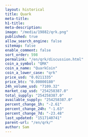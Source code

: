```yaml
---
layout: historical
title: Quark
meta-title: 
h1-title: 
meta-description: 
image: "/media/19882/qrk.png"
published: true
allow_search_engine: false
sitemap: false
enable_comment: false
sort_order: 598
permalink: "/en/qrk/discussion.html"
coin_a_symbol: "QRK"
coin_a_name: "QuarkCoin"
coin_a_lower_case: "qrk"
price_usd: "0.0211335"
price_btc: "0.00000180"
24h_volume_usd: "7109.32"
market_cap_usd: "254258387.0"
total_supply: "254258387.0"
available_supply: "254258387.0"
percent_change_1h: "-2.61"
percent_change_24h: "-1.63"
percent_change_7d: "-23.48"
last_updated: "1517140741"
parent-url: "/en/qrk/"
author: Sam
---
```


